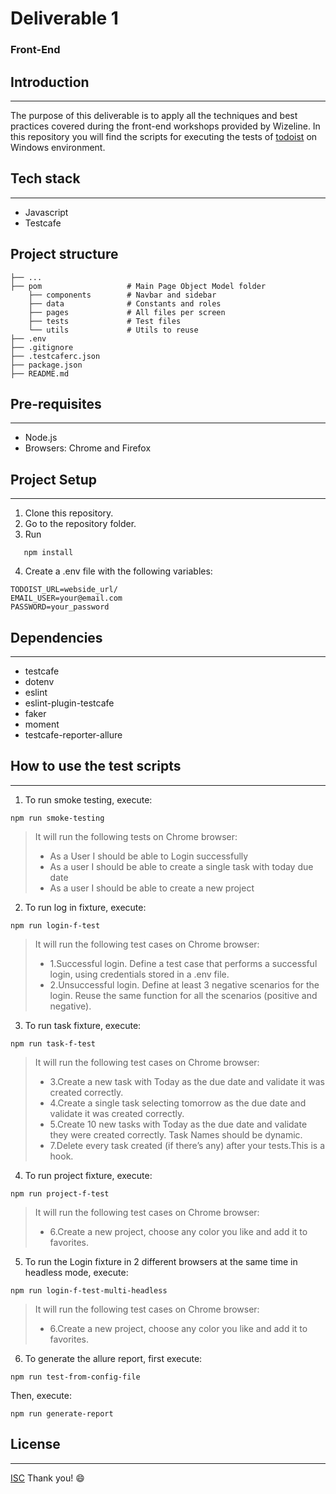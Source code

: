 # Deliverable 1
### Front-End

## Introduction
- - - -
The purpose of this deliverable is to apply all the techniques and best practices covered during the front-end workshops provided by Wizeline. In this repository you will find the scripts for executing the tests of [todoist](https://todoist.com/) on Windows environment.

## Tech stack
- - - -
- Javascript
- Testcafe

## Project structure
```
├── ...                  
├── pom                   # Main Page Object Model folder
    ├── components        # Navbar and sidebar
    ├── data              # Constants and roles
    ├── pages             # All files per screen
    ├── tests             # Test files
    └── utils             # Utils to reuse
├── .env 
├── .gitignore
├── .testcaferc.json
├── package.json
├── README.md     
```
## Pre-requisites
- - - -
- Node.js
- Browsers: Chrome and Firefox

## Project Setup
- - - -
1. Clone this repository.
2. Go to the repository folder.
3. Run 
```
   npm install
```
4. Create a .env file with the following variables:
```
TODOIST_URL=webside_url/
EMAIL_USER=your@email.com
PASSWORD=your_password
```

## Dependencies
- - - -
- testcafe
- dotenv
- eslint
- eslint-plugin-testcafe
- faker
- moment
- testcafe-reporter-allure

## How to use the test scripts
- - - -
1. To run smoke testing, execute:
```
npm run smoke-testing
```
> It will run the following tests on Chrome browser:
>
>* As a User I should be able to Login successfully
>* As a user I should be able to create a single task with today due date
>* As a user I should be able to create a new project

2. To run log in fixture, execute:
```
npm run login-f-test
```
> It will run the following test cases on Chrome browser:
>
>* 1.Successful login. Define a test case that performs a successful login, using
   credentials stored in a .env file.
>* 2.Unsuccessful login. Define at least 3 negative scenarios for the login. Reuse
   the same function for all the scenarios (positive and negative).

3. To run task fixture, execute:
```
npm run task-f-test
```
> It will run the following test cases on Chrome browser:
>
>* 3.Create a new task with Today as the due date and validate it was created
   correctly.
>* 4.Create a single task selecting tomorrow as the due date and validate it was
      created correctly.
>* 5.Create 10 new tasks with Today as the due date and validate they were
      created correctly. Task Names should be dynamic.
>* 7.Delete every task created (if there’s any) after your tests.This is a hook.


4. To run project fixture, execute:
```
npm run project-f-test
```
> It will run the following test cases on Chrome browser:
>
>* 6.Create a new project, choose any color you like and add it to favorites.

5. To run the Login fixture in 2 different browsers at the
   same time in headless mode, execute:
```
npm run login-f-test-multi-headless
```
> It will run the following test cases on Chrome browser:
>
>* 6.Create a new project, choose any color you like and add it to favorites.
 
6. To generate the allure report, first execute:
```
npm run test-from-config-file
```
Then, execute:
```
npm run generate-report
```


## License
- - - -
[ISC](https://choosealicense.com/licenses/isc/)
Thank you!
:smile:
